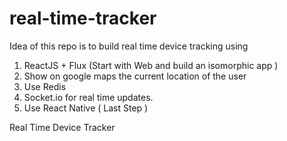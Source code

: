# real-time-tracker
Idea of this repo is to build real time device tracking using
1. ReactJS + Flux (Start with Web and build an isomorphic app )
2. Show on google maps the current location of the user
3. Use Redis
4. Socket.io for real time updates.
5. Use React Native ( Last Step )

Real Time Device Tracker

